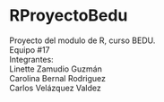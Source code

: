# RProyectoBedu
Proyecto del modulo de R, curso BEDU.\
Equipo #17\
Integrantes:\
Linette Zamudio Guzmán\
Carolina Bernal Rodriguez\
Carlos Velázquez Valdez
